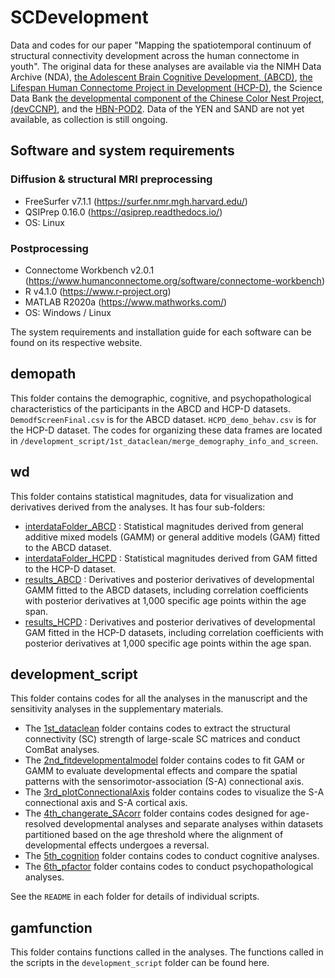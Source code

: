 # SCDevelopment
Data and codes for our paper "Mapping the spatiotemporal continuum of structural connectivity development across the human connectome in youth". 
The original data for these analyses are available via the NIMH Data Archive (NDA),  [the Adolescent Brain Cognitive Development, (ABCD)](https://nda.nih.gov/abcd), [the Lifespan Human Connectome Project in Development (HCP-D)](https://nda.nih.gov/ccf), the Science Data Bank [the developmental component of the Chinese Color Nest Project, (devCCNP)](https://doi.org/10.57760/sciencedb.07478), and the [HBN-POD2](https://github.com/nrdg/HBN-POD2). Data of the YEN and SAND are not yet available, as collection is still ongoing.

## Software and system requirements
### Diffusion & structural MRI preprocessing
* FreeSurfer v7.1.1 (https://surfer.nmr.mgh.harvard.edu/)
* QSIPrep 0.16.0 (https://qsiprep.readthedocs.io/)
* OS: Linux

### Postprocessing
* Connectome Workbench v2.0.1 (https://www.humanconnectome.org/software/connectome-workbench)
* R v4.1.0 (https://www.r-project.org)
* MATLAB R2020a (https://www.mathworks.com/)
* OS: Windows / Linux

The system requirements and installation guide for each software can be found on its respective website.

## demopath
This folder contains the demographic, cognitive, and psychopathological characteristics of the participants in the ABCD and HCP-D datasets. `DemodfScreenFinal.csv` is for the ABCD dataset. `HCPD_demo_behav.csv` is for the HCP-D dataset. The codes for organizing these data frames are located in `/development_script/1st_dataclean/merge_demography_info_and_screen`.

## wd
This folder contains statistical magnitudes, data for visualization and derivatives derived from the analyses. It has four sub-folders:
* [interdataFolder_ABCD](https://github.com/XiaoyuXu750/SCDevelopment/tree/main/wd/interdataFolder_ABCD) : Statistical magnitudes derived from general additive mixed models (GAMM) or general additive models (GAM) fitted to the ABCD dataset.
* [interdataFolder_HCPD](https://github.com/XiaoyuXu750/SCDevelopment/tree/main/wd/interdataFolder_HCPD) : Statistical magnitudes derived from GAM fitted to the HCP-D dataset. 
* [results_ABCD](https://github.com/XiaoyuXu750/SCDevelopment/tree/main/wd/results_ABCD) : Derivatives and posterior derivatives of developmental GAMM fitted to the ABCD datasets, including correlation coefficients with posterior derivatives at 1,000 specific age points within the age span.
* [results_HCPD](https://github.com/XiaoyuXu750/SCDevelopment/tree/main/wd/results_HCPD) : Derivatives and posterior derivatives of developmental GAM fitted in the HCP-D datasets, including correlation coefficients with posterior derivatives at 1,000 specific age points within the age span.

## development_script
This folder contains codes for all the analyses in the manuscript and the sensitivity analyses in the supplementary materials.

* The [1st_dataclean](https://github.com/XiaoyuXu750/SCDevelopment/tree/main/development_script/1st_dataclean) folder contains codes to extract the structural connectivity (SC) strength of large-scale SC matrices and conduct ComBat analyses.
* The [2nd_fitdevelopmentalmodel](https://github.com/XiaoyuXu750/SCDevelopment/tree/main/development_script/2nd_fitdevelopmentalmodel) folder contains codes to fit GAM or GAMM to evaluate developmental effects and compare the spatial patterns with the sensorimotor-association (S-A) connectional axis.
* The [3rd_plotConnectionalAxis](https://github.com/XiaoyuXu750/SCDevelopment/tree/main/development_script/3rd_plotConnectionalAxis) folder contains codes to visualize the S-A connectional axis and S-A cortical axis.
* The [4th_changerate_SAcorr](https://github.com/XiaoyuXu750/SCDevelopment/tree/main/development_script/4th_changerate_SAcorr) folder contains codes designed for age-resolved developmental analyses and separate analyses within datasets partitioned based on the age threshold where the alignment of developmental effects undergoes a reversal.
* The [5th_cognition](https://github.com/XiaoyuXu750/SCDevelopment/tree/main/development_script/5th_cognition) folder contains codes to conduct cognitive analyses.
* The [6th_pfactor](https://github.com/XiaoyuXu750/SCDevelopment/tree/main/development_script/6th_pfactor) folder contains codes to conduct psychopathological analyses.

See the `README` in each folder for details of individual scripts.

## gamfunction
This folder contains functions called in the analyses. The functions called in the scripts in the `development_script` folder can be found here.

